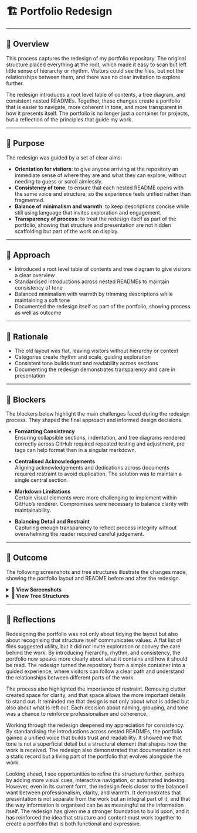 # 🏗️ Portfolio Redesign

---

## 📑 Overview
This process captures the redesign of my portfolio repository. The original structure placed everything at the root, which made it easy to scan but left little sense of hierarchy or rhythm. Visitors could see the files, but not the relationships between them, and there was no clear invitation to explore further.  

The redesign introduces a root level table of contents, a tree diagram, and consistent nested READMEs. Together, these changes create a portfolio that is easier to navigate, more coherent in tone, and more transparent in how it presents itself. The portfolio is no longer just a container for projects, but a reflection of the principles that guide my work.

---

## 📌 Purpose
The redesign was guided by a set of clear aims:  

- **Orientation for visitors**: to give anyone arriving at the repository an immediate sense of where they are and what they can explore, without needing to guess or scroll aimlessly.  
- **Consistency of tone**: to ensure that each nested README opens with the same voice and structure, so the experience feels unified rather than fragmented.  
- **Balance of minimalism and warmth**: to keep descriptions concise while still using language that invites exploration and engagement.  
- **Transparency of process**: to treat the redesign itself as part of the portfolio, showing that structure and presentation are not hidden scaffolding but part of the work on display.  

---

## 📝 Approach
- Introduced a root level table of contents and tree diagram to give visitors a clear overview  
- Standardised introductions across nested READMEs to maintain consistency of tone  
- Balanced minimalism with warmth by trimming descriptions while maintaining a soft tone  
- Documented the redesign itself as part of the portfolio, showing process as well as outcome  

---

## 🎯 Rationale
- The old layout was flat, leaving visitors without hierarchy or context  
- Categories create rhythm and scale, guiding exploration  
- Consistent tone builds trust and readability across sections  
- Documenting the redesign demonstrates transparency and care in presentation  

---

## 🚧 Blockers

The blockers below highlight the main challenges faced during the redesign process. They shaped the final approach and informed design decisions.

- **Formatting Consistency**  
  Ensuring collapsible sections, indentation, and tree diagrams rendered correctly across GitHub required repeated testing and adjustment, pre tags can help format then in a singular markdown.

- **Centralised Acknowledgements**  
  Aligning acknowledgements and dedications across documents required restraint to avoid duplication. The solution was to maintain a single central section.

- **Markdown Limitations**  
  Certain visual elements were more challenging to implement within GitHub’s renderer. Compromises were necessary to balance clarity with maintainability.

- **Balancing Detail and Restraint**  
  Capturing enough transparency to reflect process integrity without overwhelming the reader required careful judgement.


---




## 🏁 Outcome
The following screenshots and tree structures illustrate the changes made, showing the portfolio layout and README before and after the redesign.  

<details>
<summary><strong>📸 View Screenshots</strong></summary>

| Before | After |
|--------|-------|
| ![Portfolio Layout – Before](https://raw.githubusercontent.com/musman-uk/portfolio/main/workflow-process/portfolio-design/Porfolio%20Layout%20-%20Before.png) | ![Portfolio Layout – After](https://raw.githubusercontent.com/musman-uk/portfolio/main/workflow-process/portfolio-design/Portfolio%20Layout%20-%20After.png) |
| *Portfolio Layout* | *Portfolio Layout* |
| ![Portfolio README – Before](https://raw.githubusercontent.com/musman-uk/portfolio/main/workflow-process/portfolio-design/Portfolio%20README%20-%20Before.png) | ![Portfolio README – After](https://raw.githubusercontent.com/musman-uk/portfolio/main/workflow-process/portfolio-design/Portfolio%20README%20-%20After.png) |
| *Portfolio README* | *Portfolio README* |

</details>

<details>
<summary><strong>🌳 View Tree Structures</strong></summary>

<pre>
📂 portfolio (before)
└── 📄 readme.md
</pre>

<pre>
📂 portfolio (after)
└── 📄 readme.md
    ├── 🎨 independent-projects
    ├── 📘 guided-projects
    ├── ⚙️ workflow-process
    ├── 📜 certificates
    └── 🤝 acknowledgements
</pre>

</details>

---

## 💭 Reflections
Redesigning the portfolio was not only about tidying the layout but also about recognising that structure itself communicates values. A flat list of files suggested utility, but it did not invite exploration or convey the care behind the work. By introducing hierarchy, rhythm, and consistency, the portfolio now speaks more clearly about what it contains and how it should be read. The redesign turned the repository from a simple container into a guided experience, where visitors can follow a clear path and understand the relationships between different parts of the work.  

The process also highlighted the importance of restraint. Removing clutter created space for clarity, and that space allows the more important details to stand out. It reminded me that design is not only about what is added but also about what is left out. Each decision about naming, grouping, and tone was a chance to reinforce professionalism and coherence.  

Working through the redesign deepened my appreciation for consistency. By standardising the introductions across nested READMEs, the portfolio gained a unified voice that builds trust and readability. It showed me that tone is not a superficial detail but a structural element that shapes how the work is received. The redesign also demonstrated that documentation is not a static record but a living part of the portfolio that evolves alongside the work.  

Looking ahead, I see opportunities to refine the structure further, perhaps by adding more visual cues, interactive navigation, or automated indexing. However, even in its current form, the redesign feels closer to the balance I want between professionalism, clarity, and warmth. It demonstrates that presentation is not separate from the work but an integral part of it, and that the way information is organised can be as meaningful as the information itself. The redesign has given me a stronger foundation to build upon, and it has reinforced the idea that structure and content must work together to create a portfolio that is both functional and expressive.
